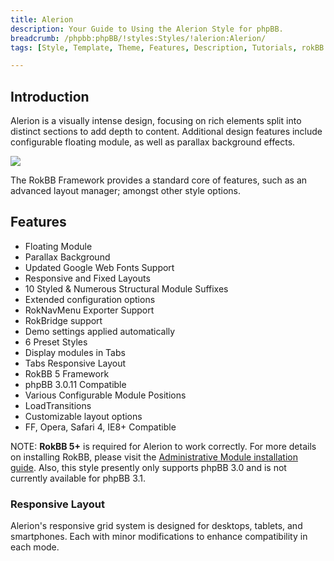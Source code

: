 ```yaml
---
title: Alerion
description: Your Guide to Using the Alerion Style for phpBB.
breadcrumb: /phpbb:phpBB/!styles:Styles/!alerion:Alerion/
tags: [Style, Template, Theme, Features, Description, Tutorials, rokBB 5]

---
```


Introduction
-----

Alerion is a visually intense design, focusing on rich elements split into distinct sections to add depth to content. Additional design features include configurable floating module, as well as parallax background effects. 

![][style]

The RokBB Framework provides a standard core of features, such as an advanced layout manager; amongst other style options.

Features
-----

* Floating Module
* Parallax Background
* Updated Google Web Fonts Support
* Responsive and Fixed Layouts
* 10 Styled & Numerous Structural Module Suffixes
* Extended configuration options
* RokNavMenu Exporter Support
* RokBridge support
* Demo settings applied automatically
* 6 Preset Styles
* Display modules in Tabs
* Tabs Responsive Layout
* RokBB 5 Framework
* phpBB 3.0.11 Compatible
* Various Configurable Module Positions
* LoadTransitions
* Customizable layout options
* FF, Opera, Safari 4, IE8+ Compatible

NOTE: **RokBB 5+** is required for Alerion to work correctly. For more details on installing RokBB, please visit the [Administrative Module installation guide](../../start/styles.md#installing-administrative-modules). Also, this style presently only supports phpBB 3.0 and is not currently available for phpBB 3.1.




### Responsive Layout

Alerion's responsive grid system is designed for desktops, tablets, and smartphones. Each with minor modifications to enhance compatibility in each mode.

[adminguide]: ../../start/styles.md#installing-administrative-modules
[style]: assets/alerion.jpeg
[rokbridge]: http://www.rockettheme.com/extensions-joomla/rokbridge